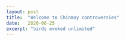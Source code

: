 ```yaml
---
layout: post
title:  "Welcome to Chinmoy controversies"
date:   2020-06-25
excerpt: "birds evoked unlimited"
---
```

